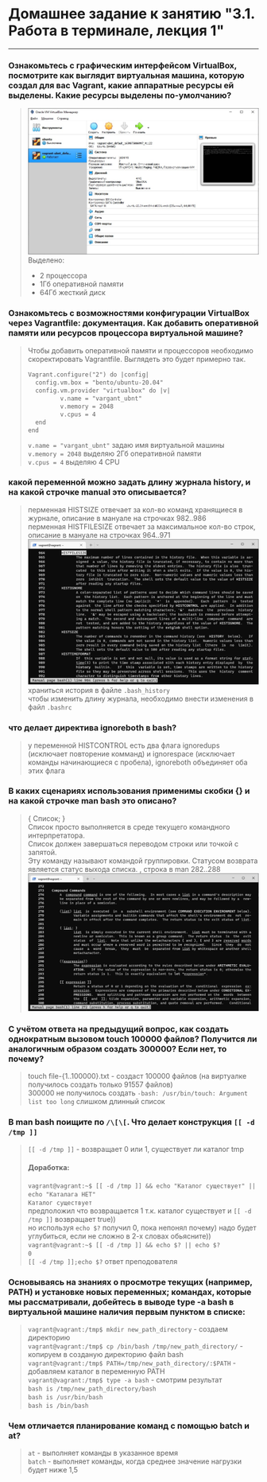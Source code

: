 # Домашнее задание к занятию "3.1. Работа в терминале, лекция 1"

---
### Ознакомьтесь с графическим интерфейсом VirtualBox, посмотрите как выглядит виртуальная машина, которую создал для вас Vagrant, какие аппаратные ресурсы ей выделены. Какие ресурсы выделены по-умолчанию?
> ![](./img/vbox_ubnt.jpg)
>Выделено: 
>+ 2 процессора
>+ 1Гб оперативной памяти
>+ 64Гб жесткий диск
### Ознакомьтесь с возможностями конфигурации VirtualBox через Vagrantfile: документация. Как добавить оперативной памяти или ресурсов процессора виртуальной машине?
>Чтобы добавить оперативной памяти и процессоров необходимо скоректировать Vagrantfile. Выглядеть это будет примерно так.  
>``` 
>Vagrant.configure("2") do |config|
>   config.vm.box = "bento/ubuntu-20.04"
>   config.vm.provider "virtualbox" do |v|
>          v.name = "vargant_ubnt"  
>          v.memory = 2048
>          v.cpus = 4
>   end
>end
>```
> `v.name = "vargant_ubnt"` задаю имя виртуальной машины  
> `v.memory = 2048` выделяю 2Гб оперативной памяти  
> `v.cpus = 4` выделяю 4 CPU  
### какой переменной можно задать длину журнала history, и на какой строчке manual это описывается?
> перменная HISTSIZE отвечает за кол-во команд хранящиеся в журнале, описание в мануале на строчках 982..986  
> перменная HISTFILESIZE отвечает за максимальное кол-во строк, описание в мануале на строчках 964..971
> ![](./img/HISTSIZE.jpg)
> храниться история в файле `.bash_history`  
> чтобы изменить длину журнала, необходимо внести изменения в файл `.bashrc` 
### что делает директива ignoreboth в bash?
> у переменной HISTCONTROL есть два флага ignoredups (исключает повторение комманд) и ignorespace (исключает команды начинающиеся с пробела), ignoreboth объединяет оба этих флага
### В каких сценариях использования применимы скобки {} и на какой строчке man bash это описано?
> { Список; }  
> Список просто выполняется в среде текущего командного интерпретатора.  
> Список должен завершаться переводом строки или точкой с запятой.  
> Эту команду называют командой группировки. Статусом возврата
> является статус выхода списка. , строка в man 282..288
> ![](./img/list.jpg)
### С учётом ответа на предыдущий вопрос, как создать однократным вызовом touch 100000 файлов? Получится ли аналогичным образом создать 300000? Если нет, то почему?
> touch file-{1..100000}.txt - создаст 100000 файлов (на виртуалке получилось создать только 91557 файлов)  
> 300000 не получилось создать `-bash: /usr/bin/touch: Argument list too long` слишком длинный список
### В man bash поищите по `/\[\[`. Что делает конструкция `[[ -d /tmp ]]`
> `[[ -d /tmp ]]` - возвращает 0 или 1, существует ли каталог tmp
> #### Доработка:
> `vagrant@vagrant:~$ [[ -d /tmp ]] && echo "Каталог существует" || echo "Каталага НЕТ"`  
> `Каталог существует`  
> предположил что возвращается 1 т.к. каталог существует и `[[ -d /tmp ]]` возвращает true))  
> но используя `echo $?` получил 0, пока непонял почему) надо будет углубиться, если не сложно в 2-х словах обьясните))  
> `vagrant@vagrant:~$ [[ -d /tmp ]] && echo $? || echo $?`   
> `0`  
> `[[ -d /tmp ]];echo $?` ответ преподователя
### Основываясь на знаниях о просмотре текущих (например, PATH) и установке новых переменных; командах, которые мы рассматривали, добейтесь в выводе type -a bash в виртуальной машине наличия первым пунктом в списке:
> `vagrant@vagrant:/tmp$ mkdir new_path_directory` - создаем директорию  
> `vagrant@vagrant:/tmp$ cp /bin/bash /tmp/new_path_directory/` - копируем в созданую директорию файл bash  
> `vagrant@vagrant:/tmp$ PATH=/tmp/new_path_directory/:$PATH` - добавляем каталог в переменную PATH  
> `vagrant@vagrant:/tmp$ type -a bash` - смотрим результат   
> `bash is /tmp/new_path_directory/bash`  
> `bash is /usr/bin/bash`  
> `bash is /bin/bash`  
### Чем отличается планирование команд с помощью batch и at?
> `at` - выполняет команды в указанное время  
> `batch` - выполняет команды, когда среднее значение нагрузки будет ниже 1,5